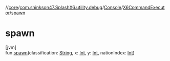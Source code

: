 //[core](../../../../index.md)/[com.shinkson47.SplashX6.utility.debug](../../index.md)/[Console](../index.md)/[X6CommandExecutor](index.md)/[spawn](spawn.md)

# spawn

[jvm]\
fun [spawn](spawn.md)(classification: [String](https://kotlinlang.org/api/latest/jvm/stdlib/kotlin/-string/index.html), x: [Int](https://kotlinlang.org/api/latest/jvm/stdlib/kotlin/-int/index.html), y: [Int](https://kotlinlang.org/api/latest/jvm/stdlib/kotlin/-int/index.html), nationIndex: [Int](https://kotlinlang.org/api/latest/jvm/stdlib/kotlin/-int/index.html))
